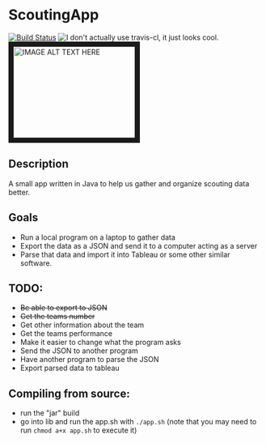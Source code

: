 # ScoutingApp
[![Build Status](https://img.shields.io/travis/FRC-Utilities/QDriverStation.svg?style=flat-square)](https://github.com/bman12three4/ScoutingApp)
<img src="https://img.shields.io/travis/FRC-Utilities/QDriverStation.svg?style=flat-square" alt="I don't actually use travis-cl, it just looks cool."/>
<a href="http://www.youtube.com/watch?feature=player_embedded&v=YOUTUBE_VIDEO_ID_HERE
" target="_blank"><img src="http://img.youtube.com/vi/YOUTUBE_VIDEO_ID_HERE/0.jpg" 
alt="IMAGE ALT TEXT HERE" width="240" height="180" border="10" /></a>
## Description
A small app written in Java to help us gather and organize scouting data better.

## Goals
* Run a local program on a laptop to gather data
* Export the data as a JSON and send it to a computer acting as a server
* Parse that data and import it into Tableau or some other similar software.

## TODO:
* ~~Be able to export to JSON~~
* ~~Get the teams number~~
* Get other information about the team
* Get the teams performance
* Make it easier to change what the program asks
* Send the JSON to another program 
* Have another program to parse the JSON
* Export parsed data to tableau

## Compiling from source:
* run the "jar" build
* go into lib and run the app.sh with `./app.sh` (note that you may need to run `chmod a+x app.sh` to execute it)
